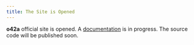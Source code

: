 ```yaml
---
title: The Site is Opened
---
```


**o42a** official site is opened. A [documentation](/docs/index.html) is in
progress. The source code will be published soon.
